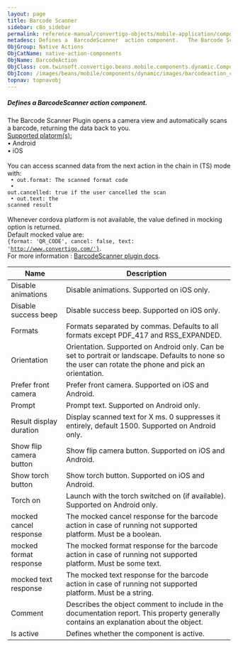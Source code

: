 ```yaml
---
layout: page
title: Barcode Scanner
sidebar: c8o_sidebar
permalink: reference-manual/convertigo-objects/mobile-application/components/native-action-components/barcode-scanner/
metadesc: Defines a  BarcodeScanner  action component.   The Barcode Scanner Plugin opens a camera view and automatically scans a barcode, returning the data ba
ObjGroup: Native Actions
ObjCatName: native-action-components
ObjName: BarcodeAction
ObjClass: com.twinsoft.convertigo.beans.mobile.components.dynamic.ComponentManager$1
ObjIcon: /images/beans/mobile/components/dynamic/images/barcodeaction_color_32x32.png
topnav: topnavobj
---
```

##### Defines a <i>BarcodeScanner</i> action component. <br/>

 The Barcode Scanner Plugin opens a camera view and automatically scans a barcode, returning the data back to you.<br/>
<u>Supported platorm(s):</u> <br/>
 • Android<br/>
 • iOS<br/>
<br/>
You can access scanned data from the next action in the chain in (TS) mode with:<code><br/>
 • out.format: The scanned format code<br/>
 • out.cancelled: true if the user cancelled the scan<br/>
 • out.text: the scanned result</code><br/>
<br/>
Whenever cordova platform is not available, the value defined in mocking option is returned.<br/>
 Default mocked value are: <br/>
<code>{format: 'QR_CODE', cancel: false, text: 'http://www.convertigo.com/'}</code>.<br/>
For more information : <a href='https://github.com/phonegap/phonegap-plugin-barcodescanner' target='_blank'>BarcodeScanner plugin docs</a>.

Name | Description 
--- | ---
Disable animations | Disable animations. Supported on iOS only.
Disable success beep | Disable success beep. Supported on iOS only.
Formats | Formats separated by commas. Defaults to all formats except PDF_417 and RSS_EXPANDED.
Orientation | Orientation. Supported on Android only. Can be set to portrait or landscape. Defaults to none so the user can rotate the phone and pick an orientation.
Prefer front camera | Prefer front camera. Supported on iOS and Android.
Prompt | Prompt text. Supported on Android only.
Result display duration | Display scanned text for X ms. 0 suppresses it entirely, default 1500. Supported on Android only.
Show flip camera button | Show flip camera button. Supported on iOS and Android.
Show torch button | Show torch  button. Supported on iOS and Android.
Torch on | Launch with the torch switched on (if available). Supported on Android only.
mocked cancel response | The mocked cancel response for the barcode action in case of running not supported platform. Must be a boolean.
mocked format response | The mocked format response for the barcode action in case of running not supported platform. Must be some text.
mocked text response | The mocked text response for the barcode action in case of running not supported platform. Must be a string.
Comment | Describes the object comment to include in the documentation report.  This property generally contains an explanation about the object. 
Is active | Defines whether the component is active. 

